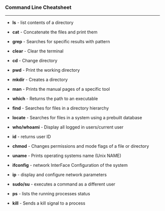 ### Command Line Cheatsheet 

***
* **ls** - list contents of a directory 

* **cat** - Concatenate the files and print them

* **grep** - Searches for specific results with pattern

* **clear** - Clear the terminal

* **cd** - Change directory

* **pwd** - Print the working directory

* **mkdir** - Creates a directory 

* **man** - Prints the manual pages of a specific tool 

* **which** - Returns the path to an executable 

* **find** - Searches for files in a directory hierarchy 

* **locate** - Searches for files in a system using a prebuilt database

* **who/whoami** - Display all logged in users/current user 

* **id** - returns user ID

* **chmod** - Changes permissions and mode flags of a file or directory 

* **uname** - Prints operating systems name (Unix NAME)

* **ifconfig** - network InterFace Configuration of the system 

* **ip** - display and configure network parameters 

* **sudo/su** - executes a command as a different user 

* **ps** - lists the running processes status

* **kill** - Sends a kill signal to a process